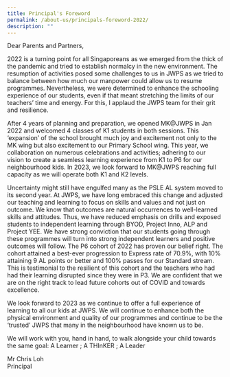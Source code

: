 ```yaml
---
title: Principal's Foreword
permalink: /about-us/principals-foreword-2022/
description: ""
---
```

Dear Parents and Partners,

2022 is a turning point for all Singaporeans as we emerged from the thick of the pandemic and tried to establish normalcy in the new environment. The resumption of activities posed some challenges to us in JWPS as we tried to balance between how much our manpower could allow us to resume programmes. Nevertheless, we were determined to enhance the schooling experience of our students, even if that meant stretching the limits of our teachers’ time and energy. For this, I applaud the JWPS team for their grit and resilience.

After 4 years of planning and preparation, we opened MK@JWPS in Jan 2022 and welcomed 4 classes of K1 students in both sessions. This ‘expansion’ of the school brought much joy and excitement not only to the MK wing but also excitement to our Primary School wing. This year, we collaboration on numerous celebrations and activities; adhering to our vision to create a seamless learning experience from K1 to P6 for our neighbourhood kids. In 2023, we look forward to MK@JWPS reaching full capacity as we will operate both K1 and K2 levels.

Uncertainty might still have engulfed many as the PSLE AL system moved to its second year. At JWPS, we have long embraced this change and adjusted our teaching and learning to focus on skills and values and not just on outcome. We know that outcomes are natural occurrences to well-learned skills and attitudes. Thus, we have reduced emphasis on drills and exposed students to independent learning through BYOD, Project Inno, ALP and Project YEE. We have strong conviction that our students going through these programmes will turn into strong independent learners and positive outcomes will follow. The P6 cohort of 2022 has proven our belief right. The cohort attained a best-ever progression to Express rate of 70.9%, with 10% attaining 9 AL points or better and 100% passes for our Standard stream. This is testimonial to the resilient of this cohort and the teachers who had had their learning disrupted since they were in P3. We are confident that we are on the right track to lead future cohorts out of COVID and towards excellence.

We look forward to 2023 as we continue to offer a full experience of learning to all our kids at JWPS. We will continue to enhance both the physical environment and quality of our programmes and continue to be the ‘trusted’ JWPS that many in the neighbourhood have known us to be.

We will work with you, hand in hand, to walk alongside your child towards the same goal: A Learner ; A THInKER ; A Leader

Mr Chris Loh  
Principal